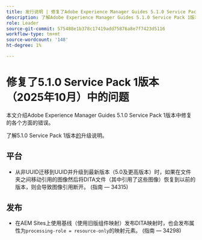 ```yaml
---
title: 发行说明 | 修复了Adobe Experience Manager Guides 5.1.0 Service Pack 1版本中的问题
description: 了解Adobe Experience Manager Guides 5.1.0 Service Pack 1版本中的错误修复
role: Leader
source-git-commit: 575488e1b378c17419add75876a8e7f7423d5116
workflow-type: tm+mt
source-wordcount: '148'
ht-degree: 1%

---
```


# 修复了5.1.0 Service Pack 1版本（2025年10月）中的问题


本文介绍Adobe Experience Manager Guides 5.1.0 Service Pack 1版本中修复的各个方面的错误。

了解5.1.0 Service Pack 1版本[的](upgrade-instructions-5-1-0-sp1.md)升级说明。


## 平台

- 从非UUID迁移到UUID并升级到最新版本（5.0及更高版本）时，如果在文件夹之间移动引用的图像然后将DITA文件（其中引用了这些图像）恢复到以前的版本，则会导致图像引用断开。 (指南 — 34315)

## 发布

- 在AEM Sites上使用基线（使用旧版组件映射）发布DITA映射时，也会发布属性为`processing-role = resource-only`的映射元素。 (指南 — 34298)
